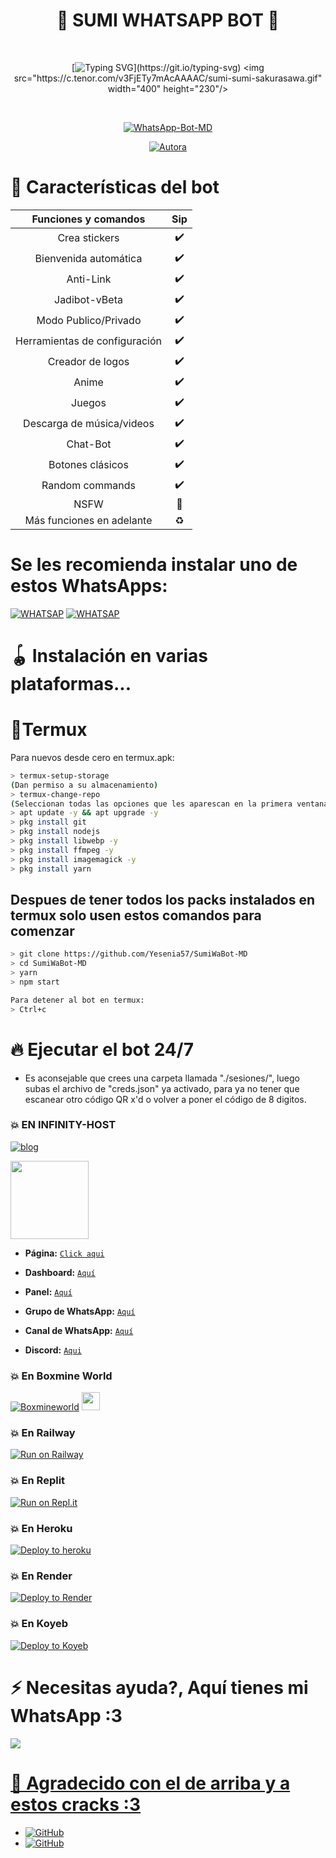 <h1 align="center">🌟 SUMI WHATSAPP BOT 🌟</h1>
<br>
<div align="center">

[![Typing SVG](https://readme-typing-svg.demolab.com?font=Fira+Code&pause=1000&color=00CB22&width=435&lines=Simple+WhatsApp+Bot+Multidevice+nwn;Gracias+por+usar+este+bot+my+king+%3A3;%5B+How+sexy+are+you+7w7r+%5D_)](https://git.io/typing-svg)
<img src="https://c.tenor.com/v3FjETy7mAcAAAAC/sumi-sumi-sakurasawa.gif" width="400" height="230"/>
</div>
<br>
<p align="center">
<a href="https://tinyurl.com/Onichan7w7r"><img title="WhatsApp-Bot-MD" src="https://img.shields.io/badge/-WHATSAPP--BOT--MD-green?colorA=%23ff0000&colorB=%23017e40&style=for-the-badge"></a>
</p>
<p align="center">
<a href="https://tinyurl.com/2p9kb7yd"><img title="Autora" src="https://img.shields.io/badge/Autor-Yesenia_Magdalena-orange?style=for-the-badge&logo=github"></a>
</p>
</details>
</p>

# 📖 Características del bot 
|  Funciones y comandos  |                                           Sip |
| :---------------------------------------------: | :-----------: |
| Crea stickers|✔️|
| Bienvenida automática|✔️|
| Anti-Link|✔️|
| Jadibot-vBeta|✔️|
| Modo Publico/Privado|✔️|
| Herramientas de configuración|✔️|
| Creador de logos|✔️|
| Anime|✔️|
| Juegos|✔️|
| Descarga de música/videos|✔️|
| Chat-Bot|✔️|
| Botones clásicos|✔️|
| Random commands|✔️|
| NSFW|🔞|
| Más funciones en adelante|♻️|

# Se les recomienda instalar uno de estos WhatsApps:
[![WHATSAP](https://img.shields.io/badge/WhatsApp-25D366?style=for-the-badge&logo=whatsapp&logoColor=white)](https://play.google.com/store/apps/details?id=com.whatsapp) [![WHATSAP](https://img.shields.io/badge/WhatsApp_Bussines-25D366?style=for-the-badge&logo=whatsapp&logoColor=white)](https://play.google.com/store/apps/details?id=com.whatsapp.w4b)

# 🪀 Instalación en varias plataformas...

# 📲Termux
Para nuevos desde cero en termux.apk:
```bash
> termux-setup-storage
(Dan permiso a su almacenamiento)
> termux-change-repo
(Seleccionan todas las opciones que les aparescan en la primera ventana || En la segunda ventana seleccionan la opcion que contenga las palabras 'termux.mentality.rip' )
> apt update -y && apt upgrade -y
> pkg install git
> pkg install nodejs
> pkg install libwebp -y
> pkg install ffmpeg -y
> pkg install imagemagick -y
> pkg install yarn

```
## Despues de tener todos los packs instalados en termux solo usen estos comandos para comenzar
```bash
> git clone https://github.com/Yesenia57/SumiWaBot-MD 
> cd SumiWaBot-MD 
> yarn
> npm start

Para detener al bot en termux:
> Ctrl+c
```

# 🔥 Ejecutar el bot 24/7 
- Es aconsejable que crees una carpeta llamada "./sesiones/", luego subas el archivo de "creds.json" ya activado, para ya no tener que escanear otro código QR x'd o volver a poner el código de 8 digitos.

### 💥 EN INFINITY-HOST
[![blog](https://img.shields.io/badge/infinity-Mystic-FF0000?style=for-the-badge&logo=youtube&logoColor=white)
](https://youtu.be/c9RCnOV418E?si=kNWog_fSi8wCWX3A)

<a href="https://dashboard.infinitywa.xyz"><img src="https://qu.ax/TPhh.jpg" height="125px"></a>

- **Página:** [`Click aqui`](https://dashboard.infinitywa.xyz)
- **Dashboard:** [`Aquí`](https://dashboard.infinitywa.xyz)
- **Panel:** [`Aquí`](https://live.panel-infinitywa.store)
- **Grupo de WhatsApp:** [`Aquí`](https://chat.whatsapp.com/GQ82mPnSYnm0XL2hLPk7FV)
- **Canal de WhatsApp:** [`Aquí`](https://whatsapp.com/channel/0029Va4QjH7DeON0ePwzjS1A)

- **Discord:** [`Aqui`](https://discord.com/invite/vgfpe4Nwd8) 

### 💥 En Boxmine World
[![Boxmineworld](https://img.shields.io/badge/-boxmineworld-blue?colorA=%230000fa&colorB=%230000fa&style=for-the-badge)](https://www.boxmineworld.com)
<a href="https://boxmineworld.com"><img src="https://i.imgur.com/allAyd4.png" height="29px"></a>
### 💥 En Railway
[![Run on Railway](https://img.shields.io/badge/-Run%20Railway-green?colorA=%23fa0000&colorB=%23017e40&style=for-the-badge)](https://railway.app/new/template?template=https://github.com/Yesenia57/SumiWaBot-MD/)

### 💥 En Replit
[![Run on Repl.it](https://replit.com/badge/github/Yesenia57/SumiWaBot-MD)](https://repl.it/github/Yesenia57/SumiWaBot-MD)

### 💥 En Heroku
[![Deploy to heroku](https://www.herokucdn.com/deploy/button.svg)](https://heroku.com/deploy?template=https://github.com/Yesenia57/SumiWaBot-MD/)

### 💥 En Render
[![Deploy to Render](https://render.com/images/deploy-to-render-button.svg)](https://dashboard.render.com/blueprint/new?repo=https://github.com/Yesenia57/SumiWaBot-MD/)

### 💥 En Koyeb
[![Deploy to Koyeb](https://www.koyeb.com/static/images/deploy/button.svg)](https://app.koyeb.com/deploy?type=git&repository=https://github.com/Yesenia57/SumiWaBot-MD&branch=master&name=nekotinabot)

# ⚡ Necesitas ayuda?, Aquí tienes mi WhatsApp :3

<a href="https://wa.me/51957041866"><img src="https://img.shields.io/badge/WhatsApp-25D366?style=for-the-badge&logo=whatsapp&logoColor=white" />

# 🗿 Agradecido con el de arriba y a estos cracks :3

* <a href="https://github.com/adiwajshing/Baileys"><img alt="GitHub" src="https://img.shields.io/badge/adiwajshing/Baileys%20-%23121011.svg?&style=for-the-badge&logo=github&logoColor=white">
* <a href="https://github.com/BochilGaming"><img alt="GitHub" src="https://img.shields.io/badge/BochilGaming%20-%23121011.svg?&style=for-the-badge&logo=github&logoColor=white">
</p>
